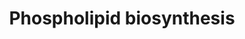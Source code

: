 ---
annotations:
- id: PW:0000354
  parent: classic metabolic pathway
  type: Pathway Ontology
  value: glycerophospholipid metabolic pathway
authors:
- M.Braymer
- MaintBot
- Egonw
- Ddigles
- Mkutmon
- Eweitz
description: 'Sphingolipids are essential components of the plasma membrane in all
  eukaryotic cells.  S. cerevisiae cells make three complex sphingolipids: inositol-phosphoceramide
  (IPC), mannose-inositol-phosphoceramide (MIPC), and mannose-(inositol phosphate)2-ceramide
  (M(IP)2C)(CITS: [12069845]).  In the yeast plasma membrane sphingolipids concentrate
  with ergosterol to form lipid rafts, specialized membrane microdomains implicated
  in a variety of cellular processes, including sorting of membrane proteins and lipids,
  as well as organizing and regulating signaling cascades (CITS: [12452424]).  Intermediates
  in sphingolipid biosynthesis have been shown to play important roles as signaling
  molecules and growth regulators.  Sphingolipid long chain bases (LCBs), dihydrosphingosine
  (DHS) and phytosphingosine (PHS), have been implicated as secondary messengers in
  signaling pathways that regulate heat stress response (CITS: [9405471])(CITS: [11967828]).  Other
  intermediates, phytoceramide and long-chain base phosphates (LCBPs), have been shown
  to be components of the tightly-controlled ceramide/LCBP rheostat, which regulates
  cell growth (CITS: [12684378]).  Since phosphoinositol-containing sphingolipids
  are unique to fungi, the sphingolipid biosynthesis pathway is considered a target
  for antifungal drugs (CITS: [9092515])(CITS: [15578972]).  SOURCE: SGD pathways,
  http://pathway.yeastgenome.org/server.html'
last-edited: 2023-01-18
organisms:
- Saccharomyces cerevisiae
redirect_from:
- /index.php/Pathway:WP9
- /instance/WP9
- /instance/WP9_r124935
revision: r124935
schema-jsonld:
- '@context': https://schema.org/
  '@id': https://wikipathways.github.io/pathways/WP9.html
  '@type': Dataset
  creator:
    '@type': Organization
    name: WikiPathways
  description: 'Sphingolipids are essential components of the plasma membrane in all
    eukaryotic cells.  S. cerevisiae cells make three complex sphingolipids: inositol-phosphoceramide
    (IPC), mannose-inositol-phosphoceramide (MIPC), and mannose-(inositol phosphate)2-ceramide
    (M(IP)2C)(CITS: [12069845]).  In the yeast plasma membrane sphingolipids concentrate
    with ergosterol to form lipid rafts, specialized membrane microdomains implicated
    in a variety of cellular processes, including sorting of membrane proteins and
    lipids, as well as organizing and regulating signaling cascades (CITS: [12452424]).  Intermediates
    in sphingolipid biosynthesis have been shown to play important roles as signaling
    molecules and growth regulators.  Sphingolipid long chain bases (LCBs), dihydrosphingosine
    (DHS) and phytosphingosine (PHS), have been implicated as secondary messengers
    in signaling pathways that regulate heat stress response (CITS: [9405471])(CITS:
    [11967828]).  Other intermediates, phytoceramide and long-chain base phosphates
    (LCBPs), have been shown to be components of the tightly-controlled ceramide/LCBP
    rheostat, which regulates cell growth (CITS: [12684378]).  Since phosphoinositol-containing
    sphingolipids are unique to fungi, the sphingolipid biosynthesis pathway is considered
    a target for antifungal drugs (CITS: [9092515])(CITS: [15578972]).  SOURCE: SGD
    pathways, http://pathway.yeastgenome.org/server.html'
  keywords:
  - CDS1
  - CHO1
  - CHO2
  - CRD1
  - L-1-phosphatidyl-ethanolamine
  - L-serine
  - OPI3
  - PSD1
  - PSD2
  - PSG1
  - glycerol
  - phosphate
  - pyrophosphate
  license: CC0
  name: Phospholipid biosynthesis
seo: CreativeWork
title: Phospholipid biosynthesis
wpid: WP9
---